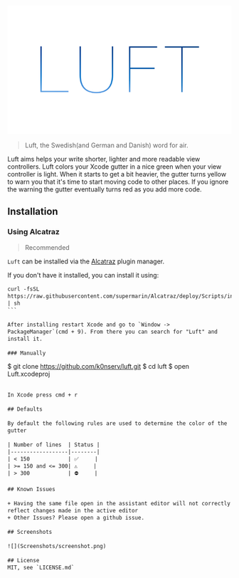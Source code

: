 ![](Resources/logo.png)

> Luft, the Swedish(and German and Danish) word for air.

Luft aims helps your write shorter, lighter and more readable view controllers. Luft colors your Xcode gutter in a nice green when your view controller is light. When it starts to get a bit heavier, the gutter turns yellow to warn you that it's time to start moving code to other places. If you ignore the warning the gutter eventually turns red as you add more code.

## Installation

### Using Alcatraz

> Recommended

`Luft` can be installed via the [Alcatraz](http://alcatraz.io/) plugin manager.

If you don't have it installed, you can install it using:

````
curl -fsSL https://raw.githubusercontent.com/supermarin/Alcatraz/deploy/Scripts/install.sh | sh
```

After installing restart Xcode and go to `Window -> PackageManager`(cmd + 9). From there you can search for "Luft" and install it.

### Manually

````
$ git clone https://github.com/k0nserv/luft.git
$ cd luft
$ open Luft.xcodeproj
```

In Xcode press cmd + r

## Defaults

By default the following rules are used to determine the color of the gutter

| Number of lines  | Status |
|------------------|--------|
| < 150            | ✅     |
| >= 150 and <= 300| ⚠️     |
| > 300            | ⛔️     |

## Known Issues

+ Having the same file open in the assistant editor will not correctly reflect changes made in the active editor  
+ Other Issues? Please open a github issue. 

## Screenshots

![](Screenshots/screenshot.png)

## License
MIT, see `LICENSE.md`
